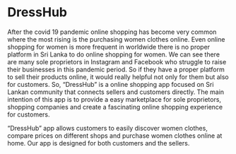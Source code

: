 # DressHub

After the covid 19 pandemic online shopping has become very common where the most rising is the purchasing women clothes online. Even online shopping for women is more frequent in worldwide there is no proper platform in Sri Lanka to do online shopping for women. We can see there are many sole proprietors in Instagram and Facebook who struggle to raise their businesses in this pandemic period. So if they have a proper platform to sell their products online, it would really helpful not only for them but also for customers. So, “DressHub” is a online shopping app focused on Sri Lankan community that connects sellers and customers directly. The main intention of this app is to provide a easy marketplace for sole proprietors, shopping companies and create a fascinating online shopping experience for customers.

“DressHub” app allows customers to easily discover women clothes, compare prices on different shops and purchase women clothes online at home. Our app is designed for both customers and the sellers.
